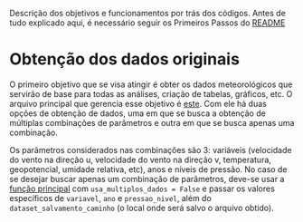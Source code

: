 
Descrição dos objetivos e funcionamentos por trás dos códigos. Antes de tudo explicado aqui, é necessário seguir os Primeiros Passos do [README](../README.md)

# Obtenção dos dados originais

O primeiro objetivo que se visa atingir é obter os dados meteorológicos que servirão de base para todas as análises, criação de tabelas, gráficos, etc. O arquivo principal que gerencia esse objetivo é [este](../src/main/obtem_datasets_originais.py). Com ele há duas opções de obtenção de dados, uma em que se busca a obtenção de múltiplas combinações de parâmetros e outra em que se busca apenas uma combinação. 

Os parâmetros considerados nas combinações são 3: variáveis (velocidade do vento na direção u, velocidade do vento na direção v, temperatura, geopotencial, umidade relativa, etc), anos e níveis de pressão. No caso de se desejar buscar apenas um combinação de parâmetros, deve-se usar a [função principal](../src/main/obtem_datasets_originais.py#L5) com `usa_multiplos_dados = False` e passar os valores específicos de `variavel`, `ano` e `pressao_nivel`, além do `dataset_salvamento_caminho` (o local onde será salvo o arquivo obtido).



